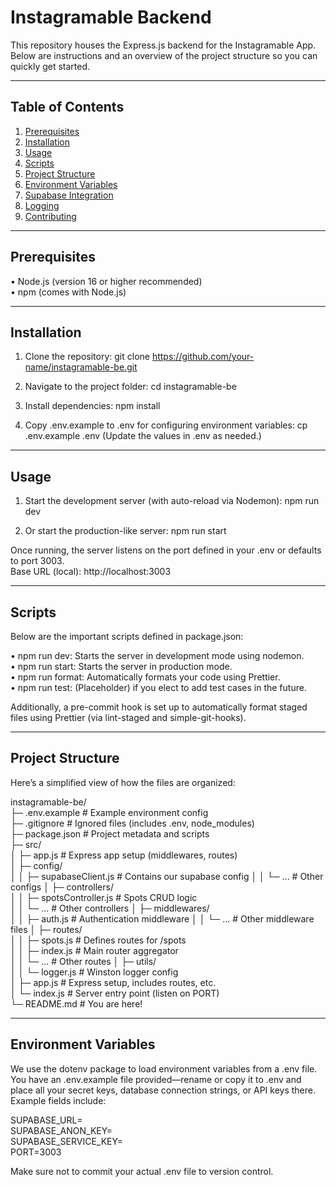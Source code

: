 # Instagramable Backend

This repository houses the Express.js backend for the Instagramable App. Below are instructions and an overview of the project structure so you can quickly get started.

---

## Table of Contents

1. [Prerequisites](#prerequisites)
2. [Installation](#installation)
3. [Usage](#usage)
4. [Scripts](#scripts)
5. [Project Structure](#project-structure)
6. [Environment Variables](#environment-variables)
7. [Supabase Integration](#supabase-integration)
8. [Logging](#logging)
9. [Contributing](#contributing)

---

## Prerequisites

• Node.js (version 16 or higher recommended)  
• npm (comes with Node.js)

---

## Installation

1. Clone the repository:
   git clone https://github.com/your-name/instagramable-be.git

2. Navigate to the project folder:
   cd instagramable-be

3. Install dependencies:
   npm install

4. Copy .env.example to .env for configuring environment variables:
   cp .env.example .env
   (Update the values in .env as needed.)

---

## Usage

1. Start the development server (with auto-reload via Nodemon):
   npm run dev

2. Or start the production-like server:
   npm run start

Once running, the server listens on the port defined in your .env or defaults to port 3003.  
Base URL (local): http://localhost:3003

---

## Scripts

Below are the important scripts defined in package.json:

• npm run dev: Starts the server in development mode using nodemon.  
• npm run start: Starts the server in production mode.  
• npm run format: Automatically formats your code using Prettier.  
• npm run test: (Placeholder) if you elect to add test cases in the future.

Additionally, a pre-commit hook is set up to automatically format staged files using Prettier (via lint-staged and simple-git-hooks).

---

## Project Structure

Here’s a simplified view of how the files are organized:

instagramable-be/  
├─ .env.example # Example environment config  
├─ .gitignore # Ignored files (includes .env, node_modules)  
├─ package.json # Project metadata and scripts  
├─ src/  
│ ├─ app.js # Express app setup (middlewares, routes)  
│ ├─ config/  
│ │ ├─ supabaseClient.js # Contains our supabase config
│ │ └─ ... # Other configs
│ ├─ controllers/  
│ │ ├─ spotsController.js # Spots CRUD logic  
│ │ └─ ... # Other controllers
│ ├─ middlewares/  
│ │ ├─ auth.js # Authentication middleware
│ │ └─ ... # Other middleware files
│ ├─ routes/  
│ │ ├─ spots.js # Defines routes for /spots  
│ │ ├─ index.js # Main router aggregator  
│ │ └─ ... # Other routes
│ ├─ utils/  
│ │ └─ logger.js # Winston logger config  
│ ├─ app.js # Express setup, includes routes, etc.  
│ └─ index.js # Server entry point (listen on PORT)  
└─ README.md # You are here!

---

## Environment Variables

We use the dotenv package to load environment variables from a .env file.  
You have an .env.example file provided—rename or copy it to .env and place all your secret keys, database connection strings, or API keys there. Example fields include:

SUPABASE_URL=  
SUPABASE_ANON_KEY=  
SUPABASE_SERVICE_KEY=  
PORT=3003

Make sure not to commit your actual .env file to version control.
